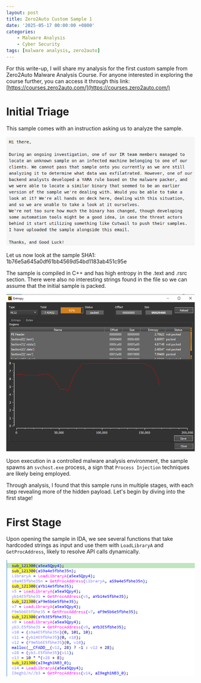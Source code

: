 ```yaml
---
layout: post
title: Zero2Auto Custom Sample 1
date: '2025-05-17 00:00:00 +0800'
categories:
    - Malware Analysis
    - Cyber Security
tags: [malware analysis, zero2auto]
---
```


For this write-up, I will share my analysis for the first custom sample from Zero2Auto Malware Analysis Course. For anyone interested in exploring the course further, you can access it through this link: [https://courses.zero2auto.com/](https://courses.zero2auto.com/)

# Initial Triage

This sample comes with an instruction asking us to analyze the sample.

![](/images/2025-05-17-Zero2Auto-CustomSample1/Screenshot_2025-05-17_03-17-34.png)

Let us now look at the sample
SHA1: 1b76e5a645a0df61bb4569d54bd1183ab451c95e

The sample is compiled in C++ and has high entropy in the .text and .rsrc section. There were also no interesting strings found in the file so we can assume that the initial sample is packed. 

![img-description](/images/2025-05-17-Zero2Auto-CustomSample1/20250312164000.png)


Upon execution in a controlled malware analysis environment, the sample spawns an  `svchost.exe` process, a sign that `Process Injection` techniques are likely being employed. 

Through analysis, I found that this sample runs in multiple stages, with each step revealing more of the hidden payload. Let's begin by diving into the first stage!

# First Stage 

Upon opening the sample in IDA, we see several functions that take hardcoded strings as input and use them with `LoadLibraryA` and `GetProcAddress`, likely to resolve API calls dynamically.

![img-description](/images/2025-05-17-Zero2Auto-CustomSample1/20250312183551.png)


